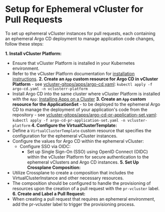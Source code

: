 # Setup for Ephemeral vCluster for Pull Requests

To set up ephemeral vCluster instances for pull requests, each containing an ephemeral Argo CD deployment to manage application code changes, follow these steps:

**1. Install vCluster Platform:**
  - Ensure that vCluster Platform is installed in your Kubernetes environment.
  - Refer to the vCluster Platform documentation for [installation instructions](https://www.vcluster.com/docs/platform/install/quick-start-guide).
**2. Create an `App` custom resource for Argo CD in vCluster Platform** - see [vcluster-gitops/apps/argo-cd.yaml](../../apps/argo-cd.yaml):
  `kubectl apply -f argo-cd.yaml -n vclusterr-platform`
  - Install Argo CD into the same cluster where vCluster Platform is installed with the `App`: [Installing Apps on a Cluster](https://www.vcluster.com/docs/platform/use-platform/apps/use-on-demand#installing-apps-on-a-cluster)
**3. Create an `App` custom resource for the ApplicationSet** - to be deployed to the ephemeral Argo CD to manage the deployment of your application's code from the repository - see [vcluster-gitops/apps/argo-cd-pr-application-set.yaml](../../apps/argo-cd-pr-application-set.yaml):
  `kubectl apply -f argo-cd-pr-application-set.yaml -n vcluster-platform`
**4. Configure the VirtualClusterTemplate:**
  - Define a `VirtualClusterTemplate` custom resource that specifies the configuration for the ephemeral vCluster instances.
  - Configure the values for Argo CD within the ephemeral vCluster: 
    - Configure SSO via OIDC:
      - Set up Single Sign-On (SSO) using OpenID Connect (OIDC) within the vCluster Platform for secure authentication to the ephemeral vClusters and Argo CD instances.
**5. Set Up Crossplane Composition:**
  - Utilize Crossplane to create a composition that includes the VirtualClusterInstance and other necessary resources.
  - The composition should be configured to handle the provisioning of resources upon the creation of a pull request with the `pr-vcluster` label.
**6. Create and Label a Pull Request:**
  - When creating a pull request that requires an ephemeral environment, add the pr-vcluster label to trigger the provisioning process.

